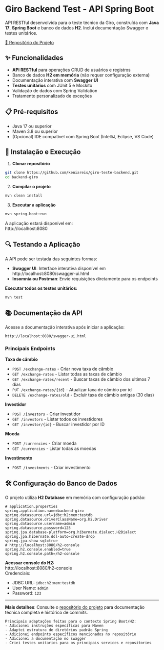 # Giro Backend Test - API Spring Boot

API RESTful desenvolvida para o teste técnico da Giro, construída com **Java 17**, **Spring Boot** e banco de dados **H2**. Inclui documentação Swagger e testes unitários.

[🔗 Repositório do Projeto](https://github.com/keniareis/giro-teste-backend/tree/main/backend-giro)

## ✨ Funcionalidades

- **API RESTful** para operações CRUD de usuários e registros
- Banco de dados **H2 em memória** (não requer configuração externa)
- Documentação interativa com **Swagger UI**
- **Testes unitários** com JUnit 5 e Mockito
- Validação de dados com Spring Validation
- Tratamento personalizado de exceções

## 📋 Pré-requisitos

- Java 17 ou superior
- Maven 3.8 ou superior
- (Opcional) IDE compatível com Spring Boot (IntelliJ, Eclipse, VS Code)

## 🚀 Instalação e Execução

1. **Clonar repositório**
```bash
git clone https://github.com/keniareis/giro-teste-backend.git
cd backend-giro
```

2. **Compilar o projeto**
```bash
mvn clean install
```

3. **Executar a aplicação**
```bash
mvn spring-boot:run
```

A aplicação estará disponível em:  
http://localhost:8080

## 🔍 Testando a Aplicação

A API pode ser testada das seguintes formas:

- **Swagger UI**: Interface interativa disponível em http://localhost:8080/swagger-ui.html
- **Insomnia ou Postman**: Envie requisições diretamente para os endpoints

**Executar todos os testes unitários:**
```bash
mvn test
```

## 📚 Documentação da API

Acesse a documentação interativa após iniciar a aplicação:
```http
http://localhost:8080/swagger-ui.html
```

### Principais Endpoints

**Taxa de câmbio**
- `POST /exchange-rates` - Criar nova taxa de câmbio
- `GET /exchange-rates` - Listar todas as taxas de câmbio
- `GET /exchange-rates/recent` - Buscar taxas de câmbio dos ultimos 7 dias
- `PUT /exchange-rates/{id}` - Atualizar taxa de câmbio por id
- `DELETE /exchange-rates/old` - Excluir taxa de câmbio antigas (30 dias)

**Investidor**
- `POST /investors` - Criar investidor
- `GET /investors` - Listar todos os investidores
- `GET /investor/{id}` - Buscar investidor por ID

**Moeda**
- `POST /currencies` - Criar moeda
- `GET /currencies` - Listar todas as moedas

**Investimento**
- `POST /investments` - Criar investimento


## 🛠️ Configuração do Banco de Dados

O projeto utiliza **H2 Database** em memória com configuração padrão:
```properties
# application.properties
spring.application.name=backend-giro
spring.datasource.url=jdbc:h2:mem:testdb
spring.datasource.driverClassName=org.h2.Driver
spring.datasource.username=admin
spring.datasource.password=123
spring.jpa.database-platform=org.hibernate.dialect.H2Dialect
spring.jpa.hibernate.ddl-auto=create-drop
spring.jpa.show-sql=true
# http://localhost:8080/h2-console
spring.h2.console.enabled=true
spring.h2.console.path=/h2-console
```

**Acessar console do H2:**  
http://localhost:8080/h2-console  
Credenciais:
- JDBC URL: `jdbc:h2:mem:testdb`
- User Name: `admin`
- Password: `123`


---

**Mais detalhes**: Consulte o [repositório do projeto](https://github.com/keniareis/giro-teste-backend/tree/main/backend-giro) para documentação técnica completa e histórico de commits.
```
Principais adaptações feitas para o contexto Spring Boot/H2:
- Adicionei instruções específicas para Maven
- Adaptei estrutura de diretórios padrão Spring
- Adicionei endpoints específicos mencionados no repositório
- Adicionei a documentação no swagger
- Criei testes unitarios para os principais services e repositories
